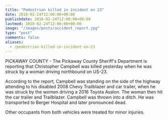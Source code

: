 ```yaml
---
title: "Pedestrian killed in incident on 23"
date: 2018-02-24T12:00:00+00:00
publishdate: 2018-02-24T12:00:00+00:00
lastmod: 2018-02-24T12:00:00+00:00
image: "/images/posts/accident_report.jpg"
type: "post"
comments: false
aliases:
  - /pedestrian-killed-in-incident-on-23
---
```

PICKAWAY COUNTY - The Pickaway County Sheriff's Department is reporting that Christopher Campbell was killed yesterday when he was struck by a woman driving northbound on US-23.

According to the report, Campbell was standing on the side of the highway attending to his disabled 2008 Chevy Trailblazer and car trailer, when he was struck by the women driving a 2016 Toyota Avalon. The woman then hit the car trailer and Trailblazer. Campbell was thrown into a ditch. He was transported to Berger Hospital and later pronounced dead.

Other occupants from both vehicles were treated for minor injuries.
